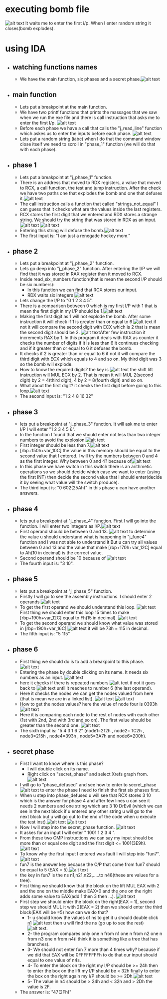 # executing bomb file

![alt text](photos/pahse1-1.png) It waits me to enter the first i/p. When I enter random string it closes(bomb explodes).

# using IDA

* ## watching functions names

  * We have the main function, six phases and a secret phase.![alt text](photos/image0.png)

* ## main function
  
  * Lets put a breakpoint at the main function.
  * We have two printf functions that prints the massages that we saw when we run the exe file and there is call instruction that asks me to enter the first I/p.  ![alt text](photos/image-1.png)
  * Before each phase we have a call that calls the "j_read_line" function which askes us to enter the inputs before each phase. ![alt text](photos/image-2.png)
  * Lets put a random string (iabc) when I do that the command window close itself we need to scroll in "phase_1" function (we will do that with each phase).

* ## phase 1

  * Lets put a breakpoint at "j_phase_1" function.
  * There is an address that moved to RDX registers, a value that moved to RCX, a call function, the test and jump instruction. After the check we have two paths one that explodes the bomb and one that defuses it.![alt text](photos/image-3.png)
  * The call instruction calls a function that called "strings_not_equal" I can guess that it checks what are the values inside the last registers.
  * RCX stores the first digit that we entered and RDX stores a strange string. We should try the string that was stored in RDX as an input. ![alt text](photos/image-4.png) ![alt text](photos/image-5.png)
  * Entering this string will defuse the bomb.![alt text](photos/image-6.png)
  * The first input is: "I am just a renegade hockey mom."

* ## phase 2
  
  * Lets put a breakpoint at "j_phase_2" function.
  * Lets go deep into "j_phase_2" function. After entering the I/P we will find that it was stored in RAX register then it moved to RCX.
  * Inside read_six_numbers function(that is mean the second I/P should be six numbers):
    * In this function we can find that RCX stores our input.
    * RDX waits six integers ![alt text](photos/image-9.png)
  * Lets change the I/P to "0 1 2 3 4 5".
  * There is a comparison between 0 which is my first I/P with 1 that is mean the first digit in my I/P should be 1.![alt text](photos/image-12.png)
  * Making the first digit as 1 will not explode the bomb. After some instruction it will check if 1 is greater than or equal to 6 ![alt text](photos/image-13.png) if not it will compare the second digit with ECX which is 2 that is mean the second digit should be 2. ![alt text](photos/image-14.png)After few instruction it increments RAX by 1. In this program it deals with RAX as counter it checks the number of digits if it is less than 6 it continues checking and if it greater than or equal to 6 it defuses the bomb.
  * It checks if 2 is greater than or equal to 6 if not it will compare the third digit with ECX which equals to 4 and so on. My third digit was 3 so the bomb will explode.
  * How to know the required digits? the key is ![alt text](photos/image-15.png)
  the shift lift instruction will MUL ECX by 2. That is mean it will MUL 2(second digit) by 2 = 4(third digit), 4 by 2 = 8(fourth digit) and so on.
  * What about the first digit? it checks the first digit before going to this loop.![alt text](photos/image-16.png)
  * The second input is: "1 2 4 8 16 32"

* ## phase 3

  * lets put a breakpoint at "j_phase_3" function. It will ask me to enter I/P I will enter "1 2 3 4 5 6".
  * In the function I found that we should enter not less than two integer numbers to avoid the explosion.![alt text](photos/image-17.png)
  * First integer should be less than 7.![alt text](photos/image-18.png)
  * [rbp+150h+var_10C] the value in this memory should be equal to the second value that I entered. I will try the numbers between 0 and 4 as the first integer. Why between 0 and 4? because of![alt text](photos/image-19.png)
  * In this phase we have switch in this switch there is an arithmetic operations so we should decide which case we want to enter (using the first INT) then decide the second value that I should enter(decide it by seeing what value will the switch produce).
  * The third input is: "0 602(25Ah)" in this phase u can have another answers.

* ## phase 4
  
  * lets put a breakpoint at "j_phase_4" function. First I will go into the function. I will enter two integers as I/P.![alt text](photos/image-20.png)
  * First operand should be between 0 and 13. ![alt text](photos/image-21.png) to determine the value u should understand what is happening in "j_func4" function and I was not able to understand it But u can try all values between 0 and 13 and the value that make [rbp+170h+var_12C] equal to Ah(10 in decimal) is the correct value.
  * Second operand should be 10 because of ![alt text](photos/image-22.png)
  * The fourth input is: "3 10".

* ## phase 5

  * lets put a breakpoint at "j_phase_5" function.
  * Firstly I will go to see the assembly instructions. I should enter 2 operands ![alt text](photos/image-23.png)
  * To get the first operand we should understand this loop. ![alt text](photos/image-24.png) First thing we should enter this loop 15 times  to make [rbp+190h+var_12C] equal to Fh(15 in decimal). ![alt text](photos/image-25.png)
  * To get the second operand we should know what value was stored in [rbp+190h+var_16C] ![alt text](photos/image-26.png) it will be 73h = 115 in decimal.
  * The fifth input is: "5 115"

* ## phase 6

  * First thing we should do is to add a breakpoint to this phase. ![alt text](photos/image-27.png)
  * Entering the phase by double clicking on its name. It needs six numbers as an input. ![alt text](photos/image-28.png)
  * here it checks if there is repeated numbers ![alt text](photos/image-29.png) if not it goes back to ![alt text](photos/image-30.png) until it reaches to number 6 (the last operand).
  * Here it checks the nodes we can get the nodes valued from here (that is mean we are in a linked list). ![alt text](photos/image-32.png) ![alt text](photos/image-33.png)
  * How to get the nodes values? here the value of node four is 0393h ![alt text](photos/image-34.png)
  * Here it is comparing each node to the rest of nodes with each other (1st with 2nd, 2nd with 3rd and so on). The first value should be greater than the second one. ![alt text](photos/image-31.png) 
  * The sixth input is: "5 4 3 1 6 2" (node1=212h , node2= 1C2h , node3=215h , node4=393h , node5=3A7h and node6=200h).

* ## secret phase

  * First I want to know where is this phase? 
    * I will double click on its name.
    * Right click on "secret_phase" and select Xrefs graph from. ![alt text](photos/image-35.png)
  * I will go to "phase_defused" and see how to enter to secret_phase ![alt text](photos/image-36.png) to enter the phase I need to finish the first six phases first.
  * When u step into phase_defused u will see that RCX stores 3 10 which is the answer for phase 4 and after few lines u can see it needs 2 numbers and one string which are 3 10 DrEvil  (which we can see in the next block if u entered any other string u will go to the next block but u will go out to the end of the code when u execute the test inst).![alt text](photos/image-37.png) ![alt text](photos/image-38.png)
  * Now I will step into the secret_phase function. ![alt text](photos/image-39.png)
  * It askes for an input I will enter " 1001 1 2 3 4 ".
  * From these two CMP instructions we can say my input should be more than or equal one digit and the first digit <= 1001(3E9h).![alt text](photos/image-40.png)
  * To know why the first input I entered was fault I will step into "fun7".![alt text](photos/image-41.png)
  * fun7 is the answer key because the O/P that come from fun7 should be equal to 5 (EAX = 5).![alt text](photos/image-42.png)
  * the key in fun7 is the ns n1,n21,n22,.....to n48(these are values for a tree).
  * First thing we should know that the block on the lift MUL EAX with 2 and the one on the middle make EAX=0 and the one on the right adds some value to EAX(add 1 then 3 then ...). ![alt text](photos/image-43.png)
  * First step we should enter the block on the right(EAX = 1), second step we should MUL it with 2(EAX = 2) then we should enter the third block(EAX will be =5) how can we do that?
    * 1- u should know the values of ns to get it u should double click n1 ![alt text](photos/image-44.png) then u will find the ns (go up to see the rest) ![alt text](photos/image-45.png).
    * 2- the program compares only one n from n1 one n from n2 one n from n3 one n from n4(i think it is something like a tree that has branches).
    * 3- We should not enter fun 7 more than  4 times why? because if we did that EAX will be 0FFFFFFFFh to do that our input should equal to one value of n4s.
    * 4- To enter the block on the right my I/P should be >= 24h then to enter the box on the lift my I/P should be < 32h finally to enter the box on the right again my I/P should be >= 2Dh.![alt text](photos/image.png)
    * 5- The value in n4 should be > 24h and < 32h and > 2Dh the value is 2F.
  * The answer is: "47(2Fh)"